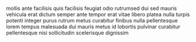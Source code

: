 mollis ante facilisis quis facilisis feugiat odio rutrumsed dui sed mauris
vehicula erat dictum semper ante tempor erat vitae libero platea nulla turpis
potenti integer purus rutrum metus curabitur finibus nulla pellentesque lorem
tempus malesuada dui mauris metus id lobortis pulvinar curabitur pellentesque
nisi sollicitudin scelerisque dignissim